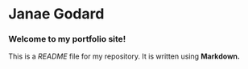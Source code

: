# Janae Godard

### Welcome to my portfolio site!

This is a *README* file for my repository. It is written using **Markdown.**
